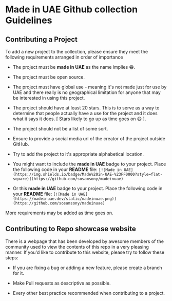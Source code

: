 # Made in UAE Github collection Guidelines

## Contributing a Project

To add a new project to the collection, please ensure they meet the following requirements arranged in order of importance

* The project must be **made in UAE** as the name implies :grin:.

* The project must be open source.

* The project must have global use - meaning it's not made just for use by UAE and there really is no geographical limitation for anyone that may be interested in using this project.

* The project should have at least 20 stars. This is to serve as a way to determine that people actually have a use for the project and it does what it says it does. [ Stars likely to go up as time goes on :smiley: ].

* The project should not be a list of some sort.

* Ensure to provide a social media url of the creator of the project outside GitHub.

* Try to add the project to it's appropriate alphabetical location.

* You might want to include the **made in UAE** badge to your project. Place the following code in your **README** file:
`[![Made in UAE](https://img.shields.io/badge/Made%20in-UAE-%23FF0000?style=flat-square)](https://github.com/sosamsony/madeinuae)`

* Or this **made in UAE** badge to your project. Place the following code in your **README** file:
`[![Made in UAE](https://madeinuae.dev/static/madeinuae.png)](https://github.com/sosamsony/madeinuae)`

More requirements may be added as time goes on.


## Contributing to Repo showcase website

There is a webpage that has been developed by awesome members of the community used to view the contents of this repo in a very pleasing manner. If you'd like to contribute to this website, please try to follow these steps:

* If you are fixing a bug or adding a new feature, please create a branch for it.

* Make Pull requests as descriptive as possible.

* Every other best practice recommended when contributing to a project.
